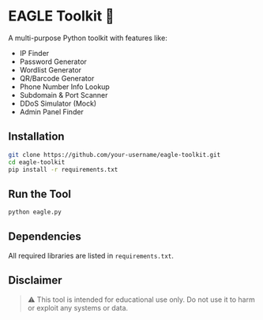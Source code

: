 # EAGLE Toolkit 🦅

A multi-purpose Python toolkit with features like:

- IP Finder
- Password Generator
- Wordlist Generator
- QR/Barcode Generator
- Phone Number Info Lookup
- Subdomain & Port Scanner
- DDoS Simulator (Mock)
- Admin Panel Finder

## Installation

```bash
git clone https://github.com/your-username/eagle-toolkit.git
cd eagle-toolkit
pip install -r requirements.txt
```

## Run the Tool

```bash
python eagle.py
```

## Dependencies

All required libraries are listed in `requirements.txt`.

## Disclaimer

> ⚠️ This tool is intended for educational use only. Do not use it to harm or exploit any systems or data.
